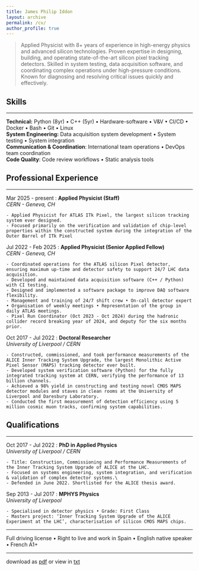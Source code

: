 ```yaml
---
title: James Philip Iddon
layout: archive
permalink: /cv/
author_profile: true
---
```


> Applied Physicist with 8+ years of experience in high-energy physics and advanced silicon technologies. Proven expertise in designing, building, and operating state-of-the-art silicon pixel tracking detectors. Skilled in system testing, data acquisition software, and coordinating complex operations under high-pressure conditions. Known for diagnosing and resolving critical issues quickly and effectively.

## Skills

---

**Technical:** Python (8yr) • C++ (5yr) • Hardware-software • V&V • CI/CD • Docker • Bash • Git • Linux\
**System Engineering:** Data acquisition system development • System testing • System integration\
**Communication & Coordination**: International team operations • DevOps team coordination\
**Code Quality**: Code review workflows • Static analysis tools

## Professional Experience

---

Mar 2025 - present
:   **Applied Physicist (Staff)**\
    *CERN - Geneva, CH*

    - Applied Physicist for ATLAS ITk Pixel, the largest silicon tracking system ever designed.
    - Focused primarily on the verification and validation of chip-level properties within the constructed system during the integration of the Outer Barrel of ITk Pixel


Jul 2022 - Feb 2025
:   **Applied Physicist (Senior Applied Fellow)**\
    *CERN - Geneva, CH*

    - Coordinated operations for the ATLAS silicon Pixel detector, ensuring maximum up-time and detector safety to support 24/7 LHC data acquisition. 
    - Developed and maintained data acquisition software (C++ / Python) with CI testing.
    - Designed and implemented a software package to improve DAQ software flexibility.
    - Management and training of 24/7 shift crew • On-call detector expert • Organisation of weekly meetings • Representation of the group in daily ATLAS meetings.
    - Pixel Run Coordinator (Oct 2023 - Oct 2024) during the hadronic collider record breaking year of 2024, and deputy for the six months prior.

Oct 2017 - Jul 2022
:   **Doctoral Researcher**\
    *University of Liverpool / CERN*
    
    - Constructed, commissioned, and took performance measurements of the ALICE Inner Tracking System Upgrade, the largest Monolithic Active Pixel Sensor (MAPS) tracking detector ever built.
    - Developed system verification software (Python) for the fully integrated tracking system at CERN, verifying the performance of 13 billion channels.
    - Achieved a 98% yield in constructing and testing novel CMOS MAPS detector modules and staves in clean rooms at the University of Liverpool and Daresbury Laboratory.
    - Conducted the first measurement of detection efficiency using 5 million cosmic muon tracks, confirming system capabilities.

## Qualifications

---

Oct 2017 - Jul 2022
:   **PhD in Applied Physics**\
    *University of Liverpool / CERN*

    - Title: Construction, Commissioning and Performance Measurements of the Inner Tracking System Upgrade of ALICE at the LHC.
    - Focused on systems engineering, system integration, and verification & validation of complex detector systems.\
    - Defended in June 2022. Shortlisted for the ALICE thesis award.

Sep 2013 - Jul 2017
:   **MPHYS Physics**\
    *University of Liverpool*

    - Specialised in detector physics • Grade: First Class
    - Masters project: ‘Inner Tracking System Upgrade of the ALICE Experiment at the LHC’, characterisation of silicon CMOS MAPS chips.

---

Full driving license • Right to live and work in Spain • English native speaker • French A1+  
 
 
---
 
download as [pdf](../files/jpi_cv.pdf) or view in [txt](./cv_txt)
